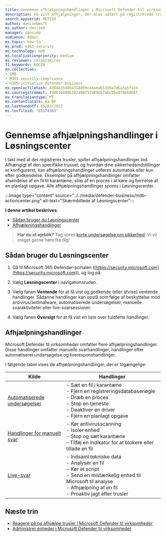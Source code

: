 ```yaml
---
title: Gennemse afhjælpningshandlinger i Microsoft Defender til virksomheder
description: Få vist afhjælpninger, der blev udført på registrerede trusler med Defender for Business. Du kan få vist handlinger i Løsningscenter på Microsoft 365 Defender-portalen.
search.appverid: MET150
author: denisebmsft
ms.author: deniseb
manager: dansimp
audience: Admin
ms.topic: how-to
ms.prod: m365-security
ms.technology: mdb
ms.localizationpriority: medium
ms.reviewer: shlomiakirav
f1.keywords: NOCSH
ms.collection:
- SMB
- M365-security-compliance
- m365-initiative-defender-business
ms.openlocfilehash: 438d43548b4318499c44aea65399a7d5a3a5f43d
ms.sourcegitcommit: f30616b90b382409f53a056b7a6c8be078e6866f
ms.translationtype: MT
ms.contentlocale: da-DK
ms.lasthandoff: 05/03/2022
ms.locfileid: "65174363"
---
```

# <a name="review-remediation-actions-in-the-action-center"></a>Gennemse afhjælpningshandlinger i Løsningscenter

I takt med at der registreres trusler, spiller afhjælpningshandlinger ind. Afhængigt af den specifikke trussel, og hvordan dine sikkerhedsindstillinger er konfigureret, kan afhjælpningshandlinger udføres automatisk eller kun efter godkendelse. Eksempler på afhjælpningshandlinger omfatter afsendelse af en fil til karantæne, stop af en proces i at køre og fjernelse af en planlagt opgave. Alle afhjælpningshandlinger spores i Løsningscenter.

:::image type="content" source="../../media/defender-business/mdb-actioncenter.png" alt-text="Skærmbillede af Løsningscenter":::

**I denne artikel beskrives**:

- [Sådan bruger du Løsningscenter](#how-to-use-the-action-center)
- [Afhjælpningshandlinger](#remediation-actions)

>
> **Har du et øjeblik?**
> Tag vores <a href="https://microsoft.qualtrics.com/jfe/form/SV_0JPjTPHGEWTQr4y" target="_blank">korte undersøgelse om sikkerhed</a>. Vi vil meget gerne høre fra dig!
>

## <a name="how-to-use-the-action-center"></a>Sådan bruger du Løsningscenter

1. Gå til Microsoft 365 Defender-portalen ([https://security.microsoft.com](https://security.microsoft.com)), og log på.

2. Vælg **Løsningscenter** i navigationsruden.

3. Vælg fanen **Ventende** for at få vist og godkende (eller afvise) ventende handlinger. Sådanne handlinger kan opstå som følge af beskyttelse mod antivirus/antimalware, automatiserede undersøgelser, manuelle svaraktiviteter eller live-svarsessioner.

4. Vælg fanen **Oversigt** for at få vist en liste over fuldførte handlinger. 

## <a name="remediation-actions"></a>Afhjælpningshandlinger

Microsoft Defender til virksomheder omfatter flere afhjælpningshandlinger. Disse handlinger omfatter manuelle svarhandlinger, handlinger efter automatiseret undersøgelse og liveresponshandlinger.

I følgende tabel vises de afhjælpningshandlinger, der er tilgængelige:

| Kilde  | Handlinger  |
|---------|---------|
| [Automatiserede undersøgelser](../defender-endpoint/automated-investigations.md)      | - Sæt en fil i karantæne <br/>- Fjern en registreringsdatabasenøgle <br/>- Dræb en proces <br/>- Stop en tjeneste <br/>- Deaktiver en driver <br/>- Fjern en planlagt opgave        |
| [Handlinger for manuelt svar](../defender-endpoint/respond-machine-alerts.md)   | - Kør antivirusscanning <br/>- Isoler enhed <br/>- Stop og sæt karantæne <br/>– Tilføj en indikator for at blokere eller tillade en fil       |
| [Live-svar](../defender-endpoint/live-response.md)   | - Indsaml tekniske data <br/>- Analysér en fil <br/>- Kør et script <br/>- Send en mistænkelig enhed til Microsoft til analyse <br/>- Afhjælpning af en fil <br/>- Proaktiv jagt efter trusler         |

## <a name="next-steps"></a>Næste trin

- [Reagere på og afhjælpe trusler i Microsoft Defender til virksomheder](mdb-respond-mitigate-threats.md)
- [Administrer enheder i Microsoft Defender til virksomheder](mdb-manage-devices.md)